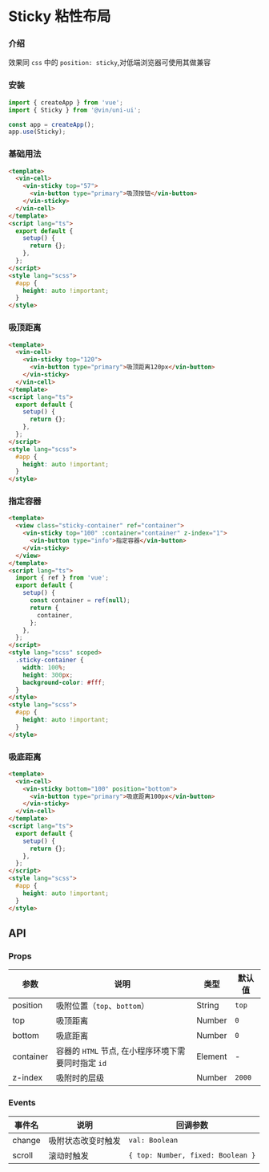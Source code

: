 # Sticky 粘性布局

### 介绍

效果同 `css` 中的 `position: sticky`,对低端浏览器可使用其做兼容

### 安装

```javascript
import { createApp } from 'vue';
import { Sticky } from '@vin/uni-ui';

const app = createApp();
app.use(Sticky);
```

### 基础用法

```html
<template>
  <vin-cell>
    <vin-sticky top="57">
      <vin-button type="primary">吸顶按钮</vin-button>
    </vin-sticky>
  </vin-cell>
</template>
<script lang="ts">
  export default {
    setup() {
      return {};
    },
  };
</script>
<style lang="scss">
  #app {
    height: auto !important;
  }
</style>
```

### 吸顶距离

```html
<template>
  <vin-cell>
    <vin-sticky top="120">
      <vin-button type="primary">吸顶距离120px</vin-button>
    </vin-sticky>
  </vin-cell>
</template>
<script lang="ts">
  export default {
    setup() {
      return {};
    },
  };
</script>
<style lang="scss">
  #app {
    height: auto !important;
  }
</style>
```

### 指定容器

```html
<template>
  <view class="sticky-container" ref="container">
    <vin-sticky top="100" :container="container" z-index="1">
      <vin-button type="info">指定容器</vin-button>
    </vin-sticky>
  </view>
</template>
<script lang="ts">
  import { ref } from 'vue';
  export default {
    setup() {
      const container = ref(null);
      return {
        container,
      };
    },
  };
</script>
<style lang="scss" scoped>
  .sticky-container {
    width: 100%;
    height: 300px;
    background-color: #fff;
  }
</style>
<style lang="scss">
  #app {
    height: auto !important;
  }
</style>
```

### 吸底距离

```html
<template>
  <vin-cell>
    <vin-sticky bottom="100" position="bottom">
      <vin-button type="primary">吸底距离100px</vin-button>
    </vin-sticky>
  </vin-cell>
</template>
<script lang="ts">
  export default {
    setup() {
      return {};
    },
  };
</script>
<style lang="scss">
  #app {
    height: auto !important;
  }
</style>
```

## API

### Props

| 参数      | 说明                                                | 类型    | 默认值 |
| --------- | --------------------------------------------------- | ------- | ------ |
| position  | 吸附位置（`top`、`bottom`）                         | String  | `top`  |
| top       | 吸顶距离                                            | Number  | `0`    |
| bottom    | 吸底距离                                            | Number  | `0`    |
| container | 容器的 `HTML` 节点, 在小程序环境下需要同时指定 `id` | Element | -      |
| z-index   | 吸附时的层级                                        | Number  | `2000` |

### Events

| 事件名 | 说明               | 回调参数                          |
| ------ | ------------------ | --------------------------------- |
| change | 吸附状态改变时触发 | `val: Boolean`                    |
| scroll | 滚动时触发         | `{ top: Number, fixed: Boolean }` |
